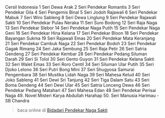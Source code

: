 Cersil Indonesia
1 Seri Dewa Arak
2 Seri Pendekar Romantis
3 Seri Pendekar Gila
4 Seri Pengemis Binal
5 Seri Jodoh Rajawali
6 Seri Pendekar Mabuk
7 Seri Wiro Sableng
8 Seri Dewa Linglung
9 Seri Pendekar Rajawali Sakti
10 Seri Pendekar Pulau Neraka
11 Seri Suro Bodong
12 Seri Raja Naga
13 Seri Pendekar Slebor
14 Seri Pendekar Naga Putih
15 Seri Pendekar Naga Geni
16 Seri Pendekar Hina Kelana
17 Seri Pendekar Bloon
18 Seri Pendekar Bayangan Sukma
19 Seri Rajawali Emas
20 Seri Pendekar Mata Keranjang
21 Seri Pendekar Cambuk Naga
22 Seri Pendekar Bodoh
23 Seri Pendekar Gagak Rimang
24 Seri Jaka Sembung
25 Seri Raja Petir
26 Seri Satria Gendeng
27 Seri Pendekar Kembar
28 Seri Pendekar Pedang Siluman Darah
29 Seri Si Tolol
30 Seri Gento Guyon
31 Seri Pendekar Kelana Sakti
32 Seri Walet Emas
33 Seri Roro Centil
34 Seri Siluman Ular Putih
35 Seri Djoko Lelono
36 Seri Putri Bong Mini
37 Seri Shugyosa Samurai Pengembara
38 Seri Mustika Lidah Naga
39 Seri Mahesa Kelud
40 Seri Joko Sableng
41 Seri Dewi Sri Tanjung
42 Seri Tiga Dalam Satu
43 Seri Boma Gendeng
44 Seri Dewi Ular
45 Seri Satria Lonceng Dewa
46 Seri Pendekar Pedang Matahari
47 Seri Mahesa Edan
48 Seri Pendekar Perisai Naga
49. Novel Misteri Karya Abdullah Harahap
50. Seri Manusia Harimau - SB Chandra
> baca online di <a href='http://cerita-silat.mywapblog.com' title='Pedang Sakti Cersil Istana Pendekar Dewa Naga Raja Iblis Racun Ceritasilat '> Bidadari Pendekar Naga Sakti</a>